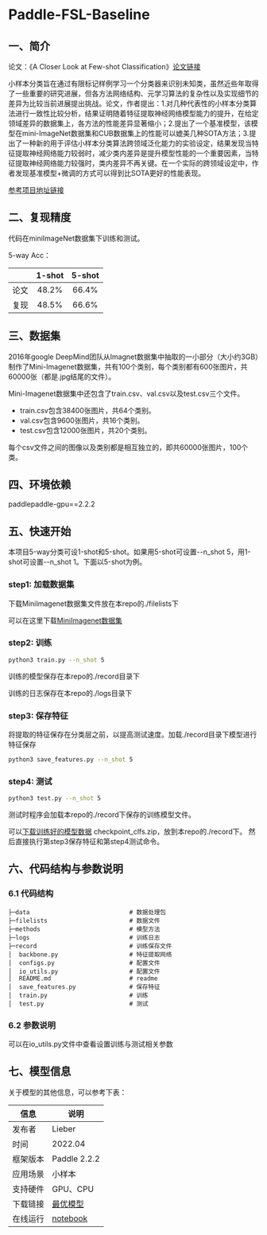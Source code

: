 # Paddle-FSL-Baseline

## 一、简介
论文：《A Closer Look at Few-shot Classification》[论文链接](https://arxiv.org/abs/1904.04232)

小样本分类旨在通过有限标记样例学习一个分类器来识别未知类，虽然近些年取得了一些重要的研究进展，但各方法网络结构、元学习算法的复杂性以及实现细节的差异为比较当前进展提出挑战。论文，作者提出：1.对几种代表性的小样本分类算法进行一致性比较分析，结果证明随着特征提取神经网络模型能力的提升，在给定领域差异的数据集上，各方法的性能差异显著缩小；2.提出了一个基准模型，该模型在mini-ImageNet数据集和CUB数据集上的性能可以媲美几种SOTA方法；3.提出了一种新的用于评估小样本分类算法跨领域泛化能力的实验设定，结果发现当特征提取神经网络能力较弱时，减少类内差异是提升模型性能的一个重要因素，当特征提取神经网络能力较强时，类内差异不再关键。在一个实际的跨领域设定中，作者发现基准模型+微调的方式可以得到比SOTA更好的性能表现。

[参考项目地址链接](https://github.com/wyharveychen/CloserLookFewShot)
## 二、复现精度
代码在miniImageNet数据集下训练和测试。

5-way Acc：

| |1-shot|5-shot|
| :---: | :---: | :---: |
|论文|48.2% |66.4%|
|复现|48.5% |66.6%|

## 三、数据集
2016年google DeepMind团队从Imagnet数据集中抽取的一小部分（大小约3GB）制作了Mini-Imagenet数据集，共有100个类别，每个类别都有600张图片，共60000张（都是.jpg结尾的文件）。

Mini-Imagenet数据集中还包含了train.csv、val.csv以及test.csv三个文件。

* train.csv包含38400张图片，共64个类别。
* val.csv包含9600张图片，共16个类别。
* test.csv包含12000张图片，共20个类别。

每个csv文件之间的图像以及类别都是相互独立的，即共60000张图片，100个类。


## 四、环境依赖
paddlepaddle-gpu==2.2.2

## 五、快速开始

本项目5-way分类可设1-shot和5-shot。如果用5-shot可设置--n_shot 5，用1-shot可设置--n_shot 1。下面以5-shot为例。

### step1: 加载数据集
下载MiniImagenet数据集文件放在本repo的./filelists下

可以在这里下载[MiniImagenet数据集](https://aistudio.baidu.com/aistudio/datasetdetail/138415)


### step2: 训练

```bash
python3 train.py --n_shot 5
```

训练的模型保存在本repo的./record目录下

训练的日志保存在本repo的./logs目录下

### step3: 保存特征

将提取的特征保存在分类层之前，以提高测试速度。加载./record目录下模型进行特征保存

```bash
python3 save_features.py --n_shot 5
```

### step4: 测试

```bash
python3 test.py --n_shot 5
```

测试时程序会加载本repo的./record下保存的训练模型文件。

可以[下载训练好的模型数据](https://aistudio.baidu.com/aistudio/datasetdetail/140016) checkpoint_clfs.zip，放到本repo的./record下。 然后直接执行第step3保存特征和第step4测试命令。

## 六、代码结构与参数说明

### 6.1 代码结构

```
├─data                            # 数据处理包
├─filelists                       # 数据文件
├─methods                         # 模型方法
├─logs                            # 训练日志
├─record                          # 训练保存文件 
│  backbone.py                    # 特征提取网络
│  configs.py                     # 配置文件  
│  io_utils.py                    # 配置文件
│  README.md                      # readme
│  save_features.py               # 保存特征
│  train.py                       # 训练
│  test.py                        # 测试
```
### 6.2 参数说明

可以在io_utils.py文件中查看设置训练与测试相关参数

## 七、模型信息

关于模型的其他信息，可以参考下表：

| 信息 | 说明 |
| --- | --- |
| 发布者 | Lieber |
| 时间 | 2022.04 |
| 框架版本 | Paddle 2.2.2 |
| 应用场景 | 小样本 |
| 支持硬件 | GPU、CPU |
| 下载链接 | [最优模型](https://aistudio.baidu.com/aistudio/datasetdetail/140016)|
| 在线运行 | [notebook](https://aistudio.baidu.com/aistudio/projectdetail/3793411)|